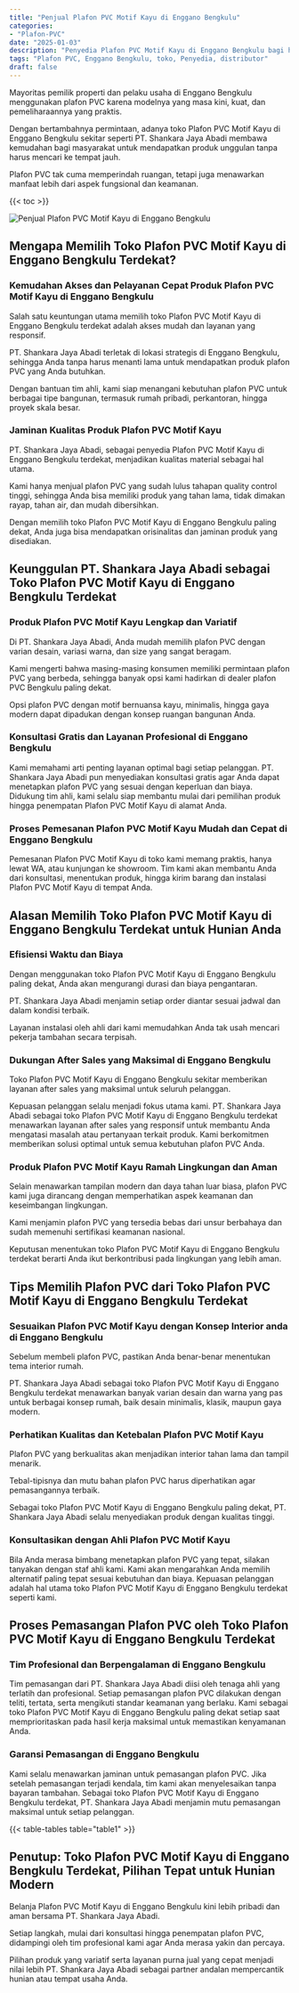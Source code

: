 ```yaml
---
title: "Penjual Plafon PVC Motif Kayu di Enggano Bengkulu"
categories: 
- "Plafon-PVC"
date: "2025-01-03"
description: "Penyedia Plafon PVC Motif Kayu di Enggano Bengkulu bagi hunian, office, serta gerai. Produk terbaik, variasi motif, warna elegan, dengan jasa pemasangan ditangani oleh tim berpengalaman dan garansi resmi!|Jasa penjualan Plafon PVC Motif Kayu di Enggano Bengkulu untuk keperluan tempat tinggal, perkantoran, atau toko, dengan plafon berkualitas dan pemasangan oleh teknisi profesional serta jaminan resmi.|Alternatif Plafon PVC Motif Kayu di Enggano Bengkulu yang terbukti untuk tempat tinggal, office, dan toko, bersama material terbaik dan instalasi dikerjakan oleh teknisi berpengalaman serta kepastian resmi.|Penjualan Plafon PVC Motif Kayu di Enggano Bengkulu bagi rumah, perkantoran, dan gerai, dengan material terbaik dan penempatan ditangani oleh teknisi berpengalaman, dilengkapi dengan kepastian resmi.}"
tags: "Plafon PVC, Enggano Bengkulu, toko, Penyedia, distributor"
draft: false
---
```


Mayoritas pemilik properti dan pelaku usaha di Enggano Bengkulu menggunakan plafon PVC karena modelnya yang masa kini, kuat, dan pemeliharaannya yang praktis.

Dengan bertambahnya permintaan, adanya toko Plafon PVC Motif Kayu di Enggano Bengkulu sekitar seperti PT. Shankara Jaya Abadi membawa kemudahan bagi masyarakat untuk mendapatkan produk unggulan tanpa harus mencari ke tempat jauh.

Plafon PVC tak cuma memperindah ruangan, tetapi juga menawarkan manfaat lebih dari aspek fungsional dan keamanan.

{{< toc >}}

![Penjual Plafon PVC Motif Kayu di Enggano Bengkulu](/images/Plafon-PVC/Penjual-Plafon-PVC-Motif-Kayu-di-Enggano-Bengkulu.png)


## Mengapa Memilih Toko Plafon PVC Motif Kayu di Enggano Bengkulu Terdekat?

### Kemudahan Akses dan Pelayanan Cepat Produk Plafon PVC Motif Kayu di Enggano Bengkulu

Salah satu keuntungan utama memilih toko Plafon PVC Motif Kayu di Enggano Bengkulu terdekat adalah akses mudah dan layanan yang responsif.

PT. Shankara Jaya Abadi terletak di lokasi strategis di Enggano Bengkulu, sehingga Anda tanpa harus menanti lama untuk mendapatkan produk plafon PVC yang Anda butuhkan.

Dengan bantuan tim ahli, kami siap menangani kebutuhan plafon PVC untuk berbagai tipe bangunan, termasuk rumah pribadi, perkantoran, hingga proyek skala besar.

### Jaminan Kualitas Produk Plafon PVC Motif Kayu

PT. Shankara Jaya Abadi, sebagai penyedia Plafon PVC Motif Kayu di Enggano Bengkulu terdekat, menjadikan kualitas material sebagai hal utama.

Kami hanya menjual plafon PVC yang sudah lulus tahapan quality control tinggi, sehingga Anda bisa memiliki produk yang tahan lama, tidak dimakan rayap, tahan air, dan mudah dibersihkan.

Dengan memilih toko Plafon PVC Motif Kayu di Enggano Bengkulu paling dekat, Anda juga bisa mendapatkan orisinalitas dan jaminan produk yang disediakan.

## Keunggulan PT. Shankara Jaya Abadi sebagai Toko Plafon PVC Motif Kayu di Enggano Bengkulu Terdekat

### Produk Plafon PVC Motif Kayu Lengkap dan Variatif

Di PT. Shankara Jaya Abadi, Anda mudah memilih plafon PVC dengan varian desain, variasi warna, dan size yang sangat beragam.

Kami mengerti bahwa masing-masing konsumen memiliki permintaan plafon PVC yang berbeda, sehingga banyak opsi kami hadirkan di dealer plafon PVC Bengkulu paling dekat.

Opsi plafon PVC dengan motif bernuansa kayu, minimalis, hingga gaya modern dapat dipadukan dengan konsep ruangan bangunan Anda.

### Konsultasi Gratis dan Layanan Profesional di Enggano Bengkulu

Kami memahami arti penting layanan optimal bagi setiap pelanggan. PT. Shankara Jaya Abadi pun menyediakan konsultasi gratis agar Anda dapat menetapkan plafon PVC yang sesuai dengan keperluan dan biaya. Didukung tim ahli, kami selalu siap membantu mulai dari pemilihan produk hingga penempatan Plafon PVC Motif Kayu di alamat Anda.

### Proses Pemesanan Plafon PVC Motif Kayu Mudah dan Cepat di Enggano Bengkulu

Pemesanan Plafon PVC Motif Kayu di toko kami memang praktis, hanya lewat WA, atau kunjungan ke showroom. Tim kami akan membantu Anda dari konsultasi, menentukan produk, hingga kirim barang dan instalasi Plafon PVC Motif Kayu di tempat Anda.

## Alasan Memilih Toko Plafon PVC Motif Kayu di Enggano Bengkulu Terdekat untuk Hunian Anda

### Efisiensi Waktu dan Biaya

Dengan menggunakan toko Plafon PVC Motif Kayu di Enggano Bengkulu paling dekat, Anda akan mengurangi durasi dan biaya pengantaran.

PT. Shankara Jaya Abadi menjamin setiap order diantar sesuai jadwal dan dalam kondisi terbaik.

Layanan instalasi oleh ahli dari kami memudahkan Anda tak usah mencari pekerja tambahan secara terpisah.

### Dukungan After Sales yang Maksimal di Enggano Bengkulu

Toko Plafon PVC Motif Kayu di Enggano Bengkulu sekitar memberikan layanan after sales yang maksimal untuk seluruh pelanggan.

Kepuasan pelanggan selalu menjadi fokus utama kami. PT. Shankara Jaya Abadi sebagai toko Plafon PVC Motif Kayu di Enggano Bengkulu terdekat menawarkan layanan after sales yang responsif untuk membantu Anda mengatasi masalah atau pertanyaan terkait produk. Kami berkomitmen memberikan solusi optimal untuk semua kebutuhan plafon PVC Anda.

### Produk Plafon PVC Motif Kayu Ramah Lingkungan dan Aman

Selain menawarkan tampilan modern dan daya tahan luar biasa, plafon PVC kami juga dirancang dengan memperhatikan aspek keamanan dan keseimbangan lingkungan.

Kami menjamin plafon PVC yang tersedia bebas dari unsur berbahaya dan sudah memenuhi sertifikasi keamanan nasional.

Keputusan menentukan toko Plafon PVC Motif Kayu di Enggano Bengkulu terdekat berarti Anda ikut berkontribusi pada lingkungan yang lebih aman.

## Tips Memilih Plafon PVC dari Toko Plafon PVC Motif Kayu di Enggano Bengkulu Terdekat

### Sesuaikan Plafon PVC Motif Kayu dengan Konsep Interior anda di Enggano Bengkulu

Sebelum membeli plafon PVC, pastikan Anda benar-benar menentukan tema interior rumah.

PT. Shankara Jaya Abadi sebagai toko Plafon PVC Motif Kayu di Enggano Bengkulu terdekat menawarkan banyak varian desain dan warna yang pas untuk berbagai konsep rumah, baik desain minimalis, klasik, maupun gaya modern.

### Perhatikan Kualitas dan Ketebalan Plafon PVC Motif Kayu

Plafon PVC yang berkualitas akan menjadikan interior tahan lama dan tampil menarik.

Tebal-tipisnya dan mutu bahan plafon PVC harus diperhatikan agar pemasangannya terbaik.

Sebagai toko Plafon PVC Motif Kayu di Enggano Bengkulu paling dekat, PT. Shankara Jaya Abadi selalu menyediakan produk dengan kualitas tinggi.

### Konsultasikan dengan Ahli Plafon PVC Motif Kayu

Bila Anda merasa bimbang menetapkan plafon PVC yang tepat, silakan tanyakan dengan staf ahli kami. Kami akan mengarahkan Anda memilih alternatif paling tepat sesuai kebutuhan dan biaya. Kepuasan pelanggan adalah hal utama toko Plafon PVC Motif Kayu di Enggano Bengkulu terdekat seperti kami.

## Proses Pemasangan Plafon PVC oleh Toko Plafon PVC Motif Kayu di Enggano Bengkulu Terdekat

### Tim Profesional dan Berpengalaman di Enggano Bengkulu

Tim pemasangan dari PT. Shankara Jaya Abadi diisi oleh tenaga ahli yang terlatih dan profesional. Setiap pemasangan plafon PVC dilakukan dengan teliti, tertata, serta mengikuti standar keamanan yang berlaku. Kami sebagai toko Plafon PVC Motif Kayu di Enggano Bengkulu paling dekat setiap saat memprioritaskan pada hasil kerja maksimal untuk memastikan kenyamanan Anda.

### Garansi Pemasangan di Enggano Bengkulu

Kami selalu menawarkan jaminan untuk pemasangan plafon PVC. Jika setelah pemasangan terjadi kendala, tim kami akan menyelesaikan tanpa bayaran tambahan. Sebagai toko Plafon PVC Motif Kayu di Enggano Bengkulu terdekat, PT. Shankara Jaya Abadi menjamin mutu pemasangan maksimal untuk setiap pelanggan.

{{< table-tables table="table1" >}}

## Penutup: Toko Plafon PVC Motif Kayu di Enggano Bengkulu Terdekat, Pilihan Tepat untuk Hunian Modern

Belanja Plafon PVC Motif Kayu di Enggano Bengkulu kini lebih pribadi dan aman bersama PT. Shankara Jaya Abadi.

Setiap langkah, mulai dari konsultasi hingga penempatan plafon PVC, didampingi oleh tim profesional kami agar Anda merasa yakin dan percaya.

Pilihan produk yang variatif serta layanan purna jual yang cepat menjadi nilai lebih PT. Shankara Jaya Abadi sebagai partner andalan mempercantik hunian atau tempat usaha Anda.